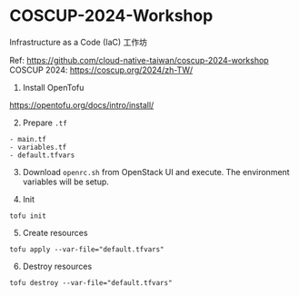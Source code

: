 # COSCUP-2024-Workshop

Infrastructure as a Code (IaC) 工作坊

Ref: https://github.com/cloud-native-taiwan/coscup-2024-workshop \
COSCUP 2024: https://coscup.org/2024/zh-TW/

1. Install OpenTofu

https://opentofu.org/docs/intro/install/

2. Prepare `.tf`
```
- main.tf
- variables.tf
- default.tfvars
```

3. Download `openrc.sh` from OpenStack UI and execute. The environment variables will be setup.

4. Init
```
tofu init
```

5. Create resources
```
tofu apply --var-file="default.tfvars"
```

6. Destroy resources
```
tofu destroy --var-file="default.tfvars"
```